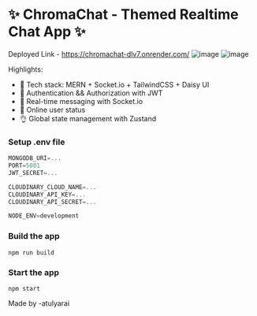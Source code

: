 # ✨ ChromaChat  - Themed Realtime Chat App ✨
Deployed Link - https://chromachat-dlv7.onrender.com/
![image](https://github.com/user-attachments/assets/e8ad75f4-4a66-441b-b54b-e9e2edc94320) ![image](https://github.com/user-attachments/assets/d8b79f97-658e-4981-8506-0a5e15adbd4e)


Highlights:

- 🌟 Tech stack: MERN + Socket.io + TailwindCSS + Daisy UI
- 🎃 Authentication && Authorization with JWT
- 👾 Real-time messaging with Socket.io
- 🚀 Online user status
- 👌 Global state management with Zustand

### Setup .env file

```js
MONGODB_URI=...
PORT=5001
JWT_SECRET=...

CLOUDINARY_CLOUD_NAME=...
CLOUDINARY_API_KEY=...
CLOUDINARY_API_SECRET=...

NODE_ENV=development
```

### Build the app

```shell
npm run build
```

### Start the app

```shell
npm start
```

Made by -atulyarai
